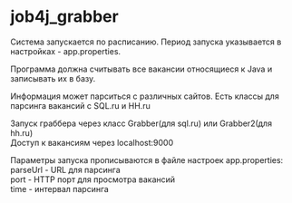 # job4j_grabber

Система запускается по расписанию. Период запуска указывается в настройках - app.properties.

Программа должна считывать все вакансии относящиеся к Java и записывать их в базу.

Информация может парситься с различных сайтов.
Есть классы для парсинга вакансий с SQL.ru и HH.ru

Запуск граббера через класс Grabber(для sql.ru) или Grabber2(для hh.ru)  
Доступ к вакансиям через localhost:9000  

Параметры запуска прописываются в файле настроек app.properties:  
parseUrl - URL для парсинга  
port - HTTP порт для просмотра вакансий  
time - интервал парсинга